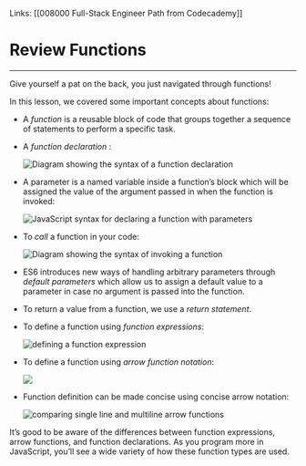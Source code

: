 Links:  [[008000 Full-Stack Engineer Path from Codecademy]]
# Review Functions
---
Give yourself a pat on the back, you just navigated through functions!

In this lesson, we covered some important concepts about functions:

-   A _function_ is a reusable block of code that groups together a sequence of statements to perform a specific task.
    
-   A _function declaration_ :
    
    ![Diagram showing the syntax of a function declaration](https://content.codecademy.com/courses/learn-javascript-functions/Diagram/declaration.svg)

-   A parameter is a named variable inside a function’s block which will be assigned the value of the argument passed in when the function is invoked:
    
    ![JavaScript syntax for declaring a function with parameters](https://content.codecademy.com/courses/learn-javascript-functions/Diagram/function_parameters.svg)
-   To _call_ a function in your code:
    
    ![Diagram showing the syntax of invoking a function](https://content.codecademy.com/courses/learn-javascript-functions/Diagram/name.svg)
-   ES6 introduces new ways of handling arbitrary parameters through _default parameters_ which allow us to assign a default value to a parameter in case no argument is passed into the function.
    
-   To return a value from a function, we use a _return statement_.
    
-   To define a function using _function expressions_:
    
    ![defining a function expression](https://content.codecademy.com/courses/learn-javascript-functions/Diagram/expression.svg)
-   To define a function using _arrow function notation_:
    
    ![](https://content.codecademy.com/courses/learn-javascript-functions/Diagram/arrow_notation.svg)
-   Function definition can be made concise using concise arrow notation:
    
    ![comparing single line and multiline arrow functions](https://content.codecademy.com/courses/learn-javascript-functions/Diagram/return.svg)

It’s good to be aware of the differences between function expressions, arrow functions, and function declarations. As you program more in JavaScript, you’ll see a wide variety of how these function types are used.